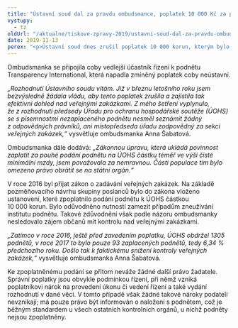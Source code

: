 ```yaml
---
title: "Ústavní soud dal za pravdu ombudsmance, poplatek 10 000 Kč za podnět k Úřadu pro ochranu hospodářské soutěže je neústavní"
vystupy:
  - tz
oldUrl: "/aktualne/tiskove-zpravy-2019/ustavni-soud-dal-za-pravdu-ombudsmance-poplatek-10-000-kc-za-podnet-k-uradu-pro-ochranu-hospo"
date: 2019-11-13
perex: "<p>Ústavní soud dnes zrušil poplatek 10 000 korun, kterým bylo od 1. října 2016 zpoplatněno podání podnětu k Úřadu pro ochranu hospodářské soutěže. Ombudsmanka se účastnila řízení coby vedlejší účastník a připojila se k návrhu na jeho zrušení poté, co vláda odmítla její doporučení poplatek zrušit. Poplatek podle ombudsmanky omezuje právo petiční – tedy právo obrátit se na státní orgán. Zakládá také možnou nepřímou diskriminaci z důvodu majetku, kdy si lidé s nízkými příjmy nemohou dovolit se na úřad obrátit.</p>"
---
```


<!-- imported from the old website -->

<p>Ombudsmanka se připojila coby vedlejší účastník řízení k podnětu Transparency International, která napadla zmíněný poplatek coby neústavní. </p> <p><i>„Rozhodnutí Ústavního soudu vítám. Již v březnu letošního roku jsem bezvýsledně žádala vládu, aby tento poplatek zrušila a zajistila tak efektivní dohled nad veřejnými zakázkami. Z mého šetření vyplynulo, že z rozhodnutí předsedy Úřadu pro ochranu hospodářské soutěže (ÚOHS) se s písemnostmi nezaplaceného podnětu nesměl seznámit žádný z odpovědných právníků, ani místopředseda úřadu zodpovědný za sekci veřejných zakázek,“</i> vysvětluje ombudsmanka Anna Šabatová.  </p> <p>Ombudsmanka dále dodává:<i> „Zákonnou úpravu, která ukládá povinnost zaplatit za pouhé podání podnětu na ÚOHS částku téměř ve výši čisté minimální mzdy, jsem považovala za nemravnou. Části populace tím bylo omezeno právo obrátit se na státní orgán.“</i></p> <p>V roce 2016 byl přijat zákon o zadávání veřejných zakázek. Na základě pozměňovacího návrhu skupiny poslanců bylo do zákona vloženo ustanovení, které zpoplatnilo podání podnětu k ÚOHS částkou 10 000 korun. Bylo odůvodněno nutností zamezit případům zneužívání institutu podnětu. Takové zdůvodnění však podle názoru ombudsmanky nesledovalo zájem občanů mít kontrolu nad veřejnými zakázkami. </p> <p><i>„Zatímco v roce 2016, ještě před zavedením poplatku, ÚOHS obdržel 1305 podnětů, v roce 2017 to bylo pouze 93 zaplacených podnětů, tedy 6,34 % předchozího roku. Došlo tak k faktickému snížení kontroly veřejných zakázek,“ </i>vysvětluje ombudsmanka Anna Šabatová.  </p><p> Ke zpoplatněnému podání se přitom neváže žádné další právo žadatele. Správní poplatky jsou obvykle podmínkou řízení, při němž vzniká poplatníkovi nárok na provedení úkonu či vedení řízení a také vydání rozhodnutí v dané věci. V tomto případě však žádné takové nároky podateli nevznikají; má pouze právo být informován o naložení s podnětem, což je běžným standardem u všech ostatních kontrolních orgánů, u nichž podněty nejsou zpoplatněny.</p>
